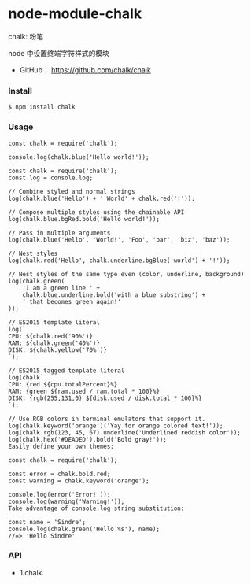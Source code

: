 # node-module-chalk

chalk: 粉笔

node 中设置终端字符样式的模块

* GitHub： https://github.com/chalk/chalk


### Install
```
$ npm install chalk
```
### Usage
```
const chalk = require('chalk');

console.log(chalk.blue('Hello world!'));

const chalk = require('chalk');
const log = console.log;

// Combine styled and normal strings
log(chalk.blue('Hello') + ' World' + chalk.red('!'));

// Compose multiple styles using the chainable API
log(chalk.blue.bgRed.bold('Hello world!'));

// Pass in multiple arguments
log(chalk.blue('Hello', 'World!', 'Foo', 'bar', 'biz', 'baz'));

// Nest styles
log(chalk.red('Hello', chalk.underline.bgBlue('world') + '!'));

// Nest styles of the same type even (color, underline, background)
log(chalk.green(
	'I am a green line ' +
	chalk.blue.underline.bold('with a blue substring') +
	' that becomes green again!'
));

// ES2015 template literal
log(`
CPU: ${chalk.red('90%')}
RAM: ${chalk.green('40%')}
DISK: ${chalk.yellow('70%')}
`);

// ES2015 tagged template literal
log(chalk`
CPU: {red ${cpu.totalPercent}%}
RAM: {green ${ram.used / ram.total * 100}%}
DISK: {rgb(255,131,0) ${disk.used / disk.total * 100}%}
`);

// Use RGB colors in terminal emulators that support it.
log(chalk.keyword('orange')('Yay for orange colored text!'));
log(chalk.rgb(123, 45, 67).underline('Underlined reddish color'));
log(chalk.hex('#DEADED').bold('Bold gray!'));
Easily define your own themes:

const chalk = require('chalk');

const error = chalk.bold.red;
const warning = chalk.keyword('orange');

console.log(error('Error!'));
console.log(warning('Warning!'));
Take advantage of console.log string substitution:

const name = 'Sindre';
console.log(chalk.green('Hello %s'), name);
//=> 'Hello Sindre'
```


### API

* 1.chalk.<style>[.<style>...](string, [string...])
```
    Example: chalk.red.bold.underline('Hello', 'world');
```
    
* 2.chalk.enabled
```
If you need to change this in a reusable module, create a new instance:

const ctx = new chalk.constructor({enabled: false});
```

* 3.chalk.level
```
If you need to change this in a reusable module, create a new instance:

const ctx = new chalk.constructor({level: 0});

Levels are as follows:

All colors disabled
Basic color support (16 colors)
256 color support
Truecolor support (16 million colors)
```

* 4.chalk.supportsColor
```

```

### Styles

* Modifiers  
  - reset
  - bold
  - dim
  - italic (Not widely supported)
  - underline
  - inverse
  - hidden
  - strikethrough (Not widely supported)
  - visible (Text is emitted only if enabled)

* Colors
  - black
  - red
  - green
  - yellow
  - blue (On Windows the bright version is used since normal blue is illegible)
  - magenta
  - cyan
  - white
  - gray ("bright black")
  - redBright
  - greenBright
  - yellowBright
  - blueBright
  - magentaBright
  - cyanBright
  - whiteBright

* Background colors
  - bgBlack
  - bgRed
  - bgGreen
  - bgYellow
  - bgBlue
  - bgMagenta
  - bgCyan
  - bgWhite
  - bgBlackBright
  - bgRedBright
  - bgGreenBright
  - bgYellowBright
  - bgBlueBright
  - bgMagentaBright
  - bgCyanBright
  - bgWhiteBright
